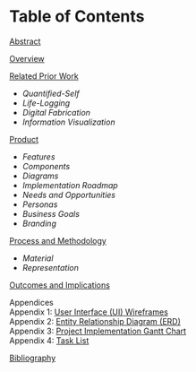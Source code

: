 Table of Contents
===

[Abstract](abstract.md)  

[Overview](overview.md)  

[Related Prior Work](related-work.md)  
- _Quantified-Self_  
- _Life-Logging_  
- _Digital Fabrication_  
- _Information Visualization_  

[Product](product.md)  
- _Features_  
- _Components_  
- _Diagrams_  
- _Implementation Roadmap_  
- _Needs and Opportunities_  
- _Personas_  
- _Business Goals_  
- _Branding_  

[Process and Methodology](process.md)  
- _Material_  
- _Representation_  

[Outcomes and Implications](outcome.md)  

Appendices  
Appendix 1: [User Interface (UI) Wireframes](apx.md)  
Appendix 2: [Entity Relationship Diagram (ERD)](apx.md)  
Appendix 3: [Project Implementation Gantt Chart](gantt.md)  
Appendix 4: [Task List](todo.md)  

[Bibliography](bib.md)  
